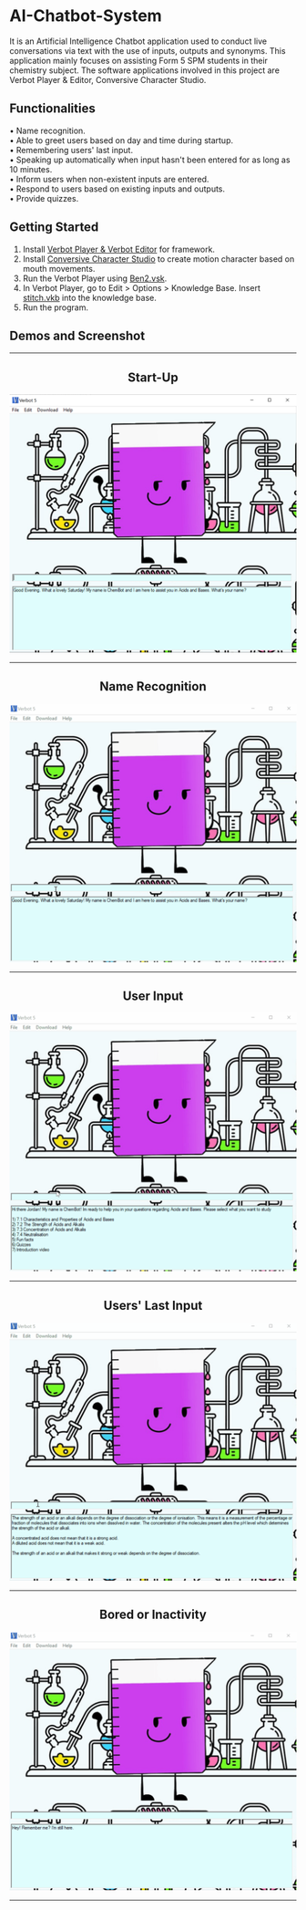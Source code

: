 # AI-Chatbot-System
It is an Artificial Intelligence Chatbot application used to conduct live conversations via text with the use of inputs, outputs and synonyms. This application mainly focuses on assisting Form 5 SPM students in their chemistry subject. The software applications involved in this project are Verbot Player & Editor, Conversive Character Studio. 
## Functionalities
  •	Name recognition.   
  •	Able to greet users based on day and time during startup.
  <br> •	Remembering users' last input. 
  <br> •	Speaking up automatically when input hasn't been entered for as long as 10 minutes.
  <br> •	Inform users when non-existent inputs are entered.
  <br> •	Respond to users based on existing inputs and outputs.
  <br> •	Provide quizzes.

## Getting Started
1. Install  [Verbot Player & Verbot Editor](https://download.cnet.com/Verbot/3000-31711_4-10277575.html) for framework.
2. Install  [Conversive Character Studio](https://conversive-character-studio.software.informer.com/) to create motion character based on mouth movements.
3. Run the Verbot Player using [Ben2.vsk](/AI-Chatbot-System/Ben2.vsk).
4. In Verbot Player, go to Edit > Options > Knowledge Base. Insert [stitch.vkb](/AI-Chatbot-System/stitch.vkb) into the knowledge base. 
5. Run the program.


## Demos and Screenshot 

-----

<div align="center">
  <h2>Start-Up</h2>
<img src="images/startup.PNG" alt="image">
</div>

-----

<div align="center">
  <h2>Name Recognition</h2>
<img src="images/name.gif" alt="gif">
</div>

-----

<div align="center">
  <h2>User Input</h2>
<img src="images/randominput.gif" alt="gif">
</div>

-----

<div align="center">
  <h2>Users' Last Input</h2>
<img src="images/lastinput.gif" alt="gif">
</div>

-----

<div align="center">
  <h2>Bored or Inactivity</h2>
<img src="images/bored.gif" alt="gif">
</div>

-----

